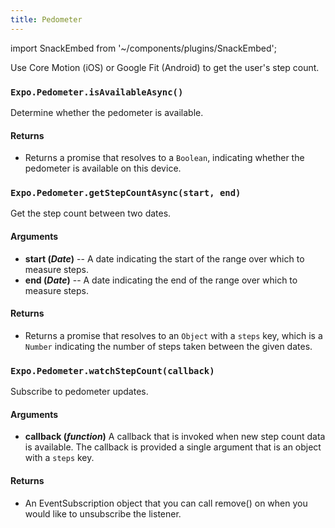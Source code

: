 ```yaml
---
title: Pedometer
---
```


import SnackEmbed from '~/components/plugins/SnackEmbed';

Use Core Motion (iOS) or Google Fit (Android) to get the user's step count.

<SnackEmbed snackId="S1gdfOb4Z" />

### `Expo.Pedometer.isAvailableAsync()`

Determine whether the pedometer is available.

#### Returns

- Returns a promise that resolves to a `Boolean`, indicating whether the pedometer is available on this device.

### `Expo.Pedometer.getStepCountAsync(start, end)`

Get the step count between two dates.

#### Arguments

- **start (_Date_)** -- A date indicating the start of the range over which to measure steps.
- **end (_Date_)** -- A date indicating the end of the range over which to measure steps.

#### Returns

- Returns a promise that resolves to an `Object` with a `steps` key, which is a `Number` indicating the number of steps taken between the given dates.

### `Expo.Pedometer.watchStepCount(callback)`

Subscribe to pedometer updates.

#### Arguments

- **callback (_function_)** A callback that is invoked when new step count data is available. The callback is provided a single argument that is an object with a `steps` key.

#### Returns

- An EventSubscription object that you can call remove() on when you would like to unsubscribe the listener.
